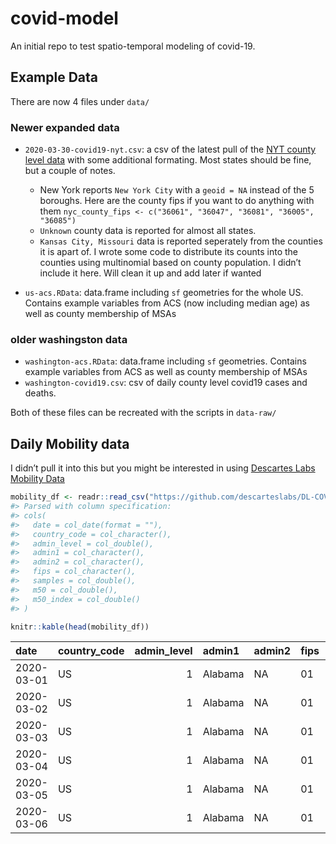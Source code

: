 
<!-- README.md is generated from README.Rmd. Please edit that file -->

# covid-model

<!-- badges: start -->

<!-- badges: end -->

An initial repo to test spatio-temporal modeling of covid-19.

## Example Data

There are now 4 files under `data/`

### Newer expanded data

  - `2020-03-30-covid19-nyt.csv`: a csv of the latest pull of the [NYT
    county level data](https://github.com/nytimes/covid-19-data) with
    some additional formating. Most states should be fine, but a couple
    of notes.
    
      - New York reports `New York City` with a `geoid = NA` instead of
        the 5 boroughs. Here are the county fips if you want to do
        anything with them `nyc_county_fips <- c("36061", "36047",
        "36081", "36005", "36085")`
      - `Unknown` county data is reported for almost all states.
      - `Kansas City, Missouri` data is reported seperately from the
        counties it is apart of. I wrote some code to distribute its
        counts into the counties using multinomial based on county
        population. I didn’t include it here. Will clean it up and add
        later if wanted

  - `us-acs.RData`: data.frame including `sf` geometries for the whole
    US. Contains example variables from ACS (now including median age)
    as well as county membership of MSAs

### older washingston data

  - `washington-acs.RData`: data.frame including `sf` geometries.
    Contains example variables from ACS as well as county membership of
    MSAs
  - `washington-covid19.csv`: csv of daily county level covid19 cases
    and deaths.

Both of these files can be recreated with the scripts in `data-raw/`

## Daily Mobility data

I didn’t pull it into this but you might be interested in using
[Descartes Labs Mobility
Data](https://github.com/descarteslabs/DL-COVID-19)

``` r
mobility_df <- readr::read_csv("https://github.com/descarteslabs/DL-COVID-19/raw/master/DL-us-mobility-daterow.csv")
#> Parsed with column specification:
#> cols(
#>   date = col_date(format = ""),
#>   country_code = col_character(),
#>   admin_level = col_double(),
#>   admin1 = col_character(),
#>   admin2 = col_character(),
#>   fips = col_character(),
#>   samples = col_double(),
#>   m50 = col_double(),
#>   m50_index = col_double()
#> )

knitr::kable(head(mobility_df))
```

| date       | country\_code | admin\_level | admin1  | admin2 | fips | samples |    m50 | m50\_index |
| :--------- | :------------ | -----------: | :------ | :----- | :--- | ------: | -----: | ---------: |
| 2020-03-01 | US            |            1 | Alabama | NA     | 01   |  133826 |  8.331 |         79 |
| 2020-03-02 | US            |            1 | Alabama | NA     | 01   |  143632 | 10.398 |         98 |
| 2020-03-03 | US            |            1 | Alabama | NA     | 01   |  146009 | 10.538 |        100 |
| 2020-03-04 | US            |            1 | Alabama | NA     | 01   |  149352 | 10.144 |         96 |
| 2020-03-05 | US            |            1 | Alabama | NA     | 01   |  144109 | 10.982 |        104 |
| 2020-03-06 | US            |            1 | Alabama | NA     | 01   |  141491 | 13.024 |        123 |
